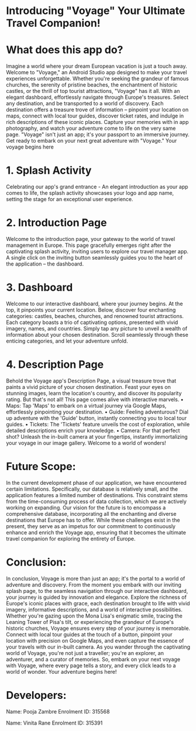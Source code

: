 # Introducing "Voyage" Your Ultimate Travel Companion!
# What does this app do?
Imagine a world where your dream European vacation is just a touch away. Welcome to "Voyage," an Android Studio app designed to make your travel experiences unforgettable. Whether you're seeking the grandeur of famous churches, the serenity of pristine beaches, the enchantment of historic castles, or the thrill of top tourist attractions, "Voyage" has it all. With an elegant dashboard, effortlessly navigate through Europe's treasures. Select any destination, and be transported to a world of discovery. Each destination offers a treasure trove of information – pinpoint your location on maps, connect with local tour guides, discover ticket rates, and indulge in rich descriptions of these iconic places. Capture your memories with in app photography, and watch your adventure come to life on the very same page. "Voyage" isn't just an app; it's your passport to an immersive journey. Get ready to embark on your next great adventure with "Voyage." Your voyage begins here

# 1. Splash Activity 
Celebrating our app's grand entrance - An elegant introduction as your app
comes to life, the splash activity showcases your logo and app name, setting the stage for an exceptional user experience.

# 2. Introduction Page 
Welcome to the introduction page, your gateway to the world of travel management in Europe. This page gracefully emerges right after the captivating splash activity, inviting users to explore our travel manager app. A single click on the inviting button seamlessly guides you to the heart of the application – the dashboard.

# 3. Dashboard 
Welcome to our interactive dashboard, where your journey begins. At the top, it pinpoints your current location. Below, discover four enchanting categories: castles, beaches, churches, and renowned tourist attractions. Each category boasts a trio of captivating options, presented with vivid imagery, names, and countries. Simply tap any picture to unveil a wealth of information about your chosen destination. Scroll seamlessly through these enticing categories, and let your adventure unfold.

# 4. Description Page
Behold the Voyage app's Description Page, a visual treasure trove that paints a vivid picture of your chosen destination. Feast your eyes on stunning images, learn the location's country, and discover its popularity rating. But that's not all! This page comes alive with interactive marvels.
• Maps: Tap 'Maps' to embark on a virtual journey via Google Maps, effortlessly pinpointing your destination.
• Guide: Feeling adventurous? Dial up adventure with the 'Guide' button, instantly connecting you to local tour guides.
• Tickets: The 'Tickets' feature unveils the cost of exploration, while detailed descriptions enrich your knowledge.
• Camera: For that perfect shot? Unleash the in-built camera at your fingertips, instantly immortalizing your voyage in our image gallery. Welcome to a world of wonders!

# Future Scope:
In the current development phase of our application, we have encountered
certain limitations. Specifically, our database is relatively small, and the application features a limited number of destinations. This constraint stems from the time-consuming process of data collection, which we are actively working on expanding. Our vision for the future is to encompass a comprehensive database, incorporating all the enchanting and diverse destinations that Europe has to offer. While these challenges exist in the present, they serve as an impetus for our commitment to continuously enhance and enrich the Voyage app, ensuring that it becomes the ultimate travel companion for exploring the entirety of Europe.

# Conclusion:
In conclusion, Voyage is more than just an app; it's the portal to a world
of adventure and discovery. From the moment you embark with our inviting splash page, to the seamless navigation through our interactive dashboard, your journey is guided by innovation and elegance. Explore the richness of Europe's iconic places with grace, each destination brought to life with vivid imagery, informative descriptions, and a world of interactive possibilities. Whether you're gazing upon the Mona Lisa's enigmatic smile, tracing the Leaning Tower of Pisa's tilt, or experiencing the grandeur of
Europe's historic churches, Voyage ensures every step of your journey
is memorable. Connect with local tour guides at the touch of a button, pinpoint your location with precision on Google Maps, and even capture the essence of your travels with our in-built camera. As you wander through the captivating world of Voyage, you're not just a traveller; you're an explorer, an adventurer, and a curator of memories. So, embark on your next voyage with Voyage, where every page tells a story, and every click leads to a world of wonder. Your adventure begins here!

# Developers:

Name: Pooja Zambre
Enrolment ID: 315568

Name: Vinita Rane
Enrolment ID: 315391



